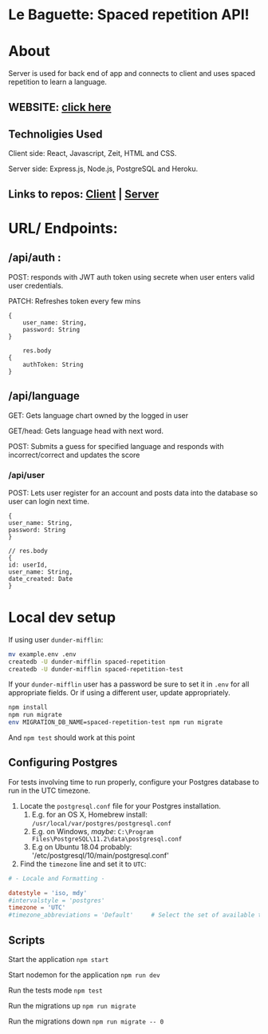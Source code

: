 # Le Baguette: Spaced repetition API!
# About
Server is used for back end of app and connects to client and uses spaced repetition to learn a language. 

## WEBSITE: [click here](https://spaced-repetition-app.mal3905.now.sh/learn)

## Technoligies Used
Client side: React, Javascript, Zeit, HTML and CSS.

Server side: Express.js, Node.js, PostgreSQL and Heroku. 

## Links to repos: [Client](https://github.com/thinkful-ei-heron/Dan_Maria_Spaced-Repetition.git) | [Server](https://github.com/thinkful-ei-heron/Dan_Maria_Spaced-Repitition-API.git)

# URL/ Endpoints: 

## /api/auth : 
POST: responds with JWT auth token using secrete when user enters valid user credentials.

PATCH: Refreshes token every few mins
    
    {
        user_name: String,
        password: String
    }

        res.body
    {
        authToken: String
    }

## /api/language
GET: Gets language chart owned by the logged in user

GET/head: Gets language head with next word. 

POST: Submits a guess for specified language and responds with incorrect/correct and updates the score



### /api/user
POST: Lets user register for an account and posts data into the database so user can login next time.

    {
    user_name: String,
    password: String
    }

    // res.body
    {
    id: userId,
    user_name: String,
    date_created: Date
    }



# Local dev setup

If using user `dunder-mifflin`:

```bash
mv example.env .env
createdb -U dunder-mifflin spaced-repetition
createdb -U dunder-mifflin spaced-repetition-test
```

If your `dunder-mifflin` user has a password be sure to set it in `.env` for all appropriate fields. Or if using a different user, update appropriately.

```bash
npm install
npm run migrate
env MIGRATION_DB_NAME=spaced-repetition-test npm run migrate
```

And `npm test` should work at this point

## Configuring Postgres

For tests involving time to run properly, configure your Postgres database to run in the UTC timezone.

1. Locate the `postgresql.conf` file for your Postgres installation.
   1. E.g. for an OS X, Homebrew install: `/usr/local/var/postgres/postgresql.conf`
   2. E.g. on Windows, _maybe_: `C:\Program Files\PostgreSQL\11.2\data\postgresql.conf`
   3. E.g  on Ubuntu 18.04 probably: '/etc/postgresql/10/main/postgresql.conf'
2. Find the `timezone` line and set it to `UTC`:

```conf
# - Locale and Formatting -

datestyle = 'iso, mdy'
#intervalstyle = 'postgres'
timezone = 'UTC'
#timezone_abbreviations = 'Default'     # Select the set of available time zone
```

## Scripts

Start the application `npm start`

Start nodemon for the application `npm run dev`

Run the tests mode `npm test`

Run the migrations up `npm run migrate`

Run the migrations down `npm run migrate -- 0`
